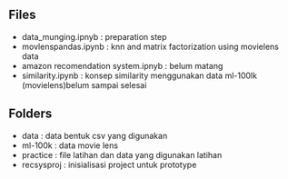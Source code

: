 ## Files

* data_munging.ipnyb : preparation step
* movlenspandas.ipynb : knn and matrix factorization using movielens data
* amazon recomendation system.ipnyb : belum matang
* similarity.ipynb : konsep similarity menggunakan data ml-100lk (movielens)belum sampai selesai

## Folders
* data : data bentuk csv yang digunakan
* ml-100k : data movie lens
* practice : file latihan dan data yang digunakan latihan
* recsysproj : inisialisasi project untuk prototype
